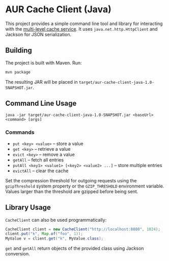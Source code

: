 # AUR Cache Client (Java)

This project provides a simple command line tool and library for interacting
with the [multi-level cache service](https://github.com/NikolayNN/multi-level-cache-service).
It uses `java.net.http.HttpClient` and Jackson for JSON serialization.

## Building

The project is built with Maven. Run:

```bash
mvn package
```

The resulting JAR will be placed in `target/aur-cache-client-java-1.0-SNAPSHOT.jar`.

## Command Line Usage

```
java -jar target/aur-cache-client-java-1.0-SNAPSHOT.jar <baseUrl> <command> [args]
```

### Commands

- `put <key> <value>` – store a value
- `get <key>` – retrieve a value
- `evict <key>` – remove a value
- `getAll` – fetch all entries
- `putAll <key1> <value1> [<key2> <value2> ...]` – store multiple entries
- `evictAll` – clear the cache

Set the compression threshold for outgoing requests using the `gzipThreshold`
system property or the `GZIP_THRESHOLD` environment variable. Values larger
than the threshold are gzipped before being sent.

## Library Usage

`CacheClient` can also be used programmatically:

```java
CacheClient client = new CacheClient("http://localhost:8080", 1024);
client.put("k", Map.of("foo", 1));
MyValue v = client.get("k", MyValue.class);
```

`get` and `getAll` return objects of the provided class using Jackson
conversion.
